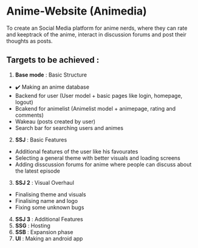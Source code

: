 # Anime-Website (Animedia)
To create an Social Media platform for anime nerds, where they can rate and keeptrack of the anime, interact in discussion forums and post their thoughts as posts.

## Targets to be achieved : 
1. <b>Base mode</b> : Basic Structure
- :heavy_check_mark: Making an anime database 
- Backend for user (User model + basic pages like login, homepage, logout)
- Bcakend for animelist (Animelist model + animepage, rating and comments)
- Wakeau (posts created by user)
- Search bar for searching users and animes

2. <b>SSJ</b> : Basic Features
- Additional features of the user like his favourates
- Selecting a general theme with better visuals and loading screens
- Adding disscussion forums for anime where people can discuss about the latest episode

3. <b>SSJ 2</b> : Visual Overhaul 
- Finalising theme and visuals
- Finalising name and logo
- Fixing some unknown bugs

4. <b>SSJ 3</b> : Additional Features 
5. <b>SSG</b> : Hosting
6. <b>SSB</b> : Expansion phase
7. <b>UI</b> : Making an android app
